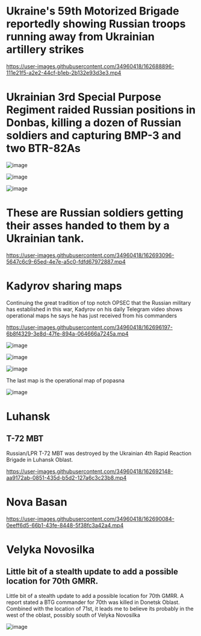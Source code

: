 # Ukraine's 59th Motorized Brigade reportedly showing Russian troops running away from Ukrainian artillery strikes

https://user-images.githubusercontent.com/34960418/162688896-111e21f5-a2e2-44cf-b1eb-2b132e93d3e3.mp4


# Ukrainian 3rd Special Purpose Regiment raided Russian positions in Donbas, killing a dozen of Russian soldiers and capturing BMP-3 and two BTR-82As

![image](https://user-images.githubusercontent.com/34960418/162689091-686d6e90-5c45-4a58-8752-58c4e481ac85.png)

![image](https://user-images.githubusercontent.com/34960418/162689100-7c686575-5bb5-4bd2-ba3e-447e661bddf7.png)

![image](https://user-images.githubusercontent.com/34960418/162689113-69066565-1919-44af-9d14-421312efe948.png)


# These are Russian soldiers getting their asses handed to them by a Ukrainian tank.

https://user-images.githubusercontent.com/34960418/162693096-5647c6c9-65ed-4e7e-a5c0-fdfd67972887.mp4


# Kadyrov sharing maps

Continuing the great tradition of top notch OPSEC that the Russian military has established in this war, Kadyrov on his daily Telegram video shows operational maps he says he has just received from his commanders

https://user-images.githubusercontent.com/34960418/162696197-6b8f4329-3e8d-47fe-894a-064666a7245a.mp4

![image](https://user-images.githubusercontent.com/34960418/162696283-ad3feee7-aa5a-45c0-a76f-04fca28d6cc0.png)

![image](https://user-images.githubusercontent.com/34960418/162696305-bd4185f1-5877-4dd7-a1a7-d74a15dbaf07.png)

![image](https://user-images.githubusercontent.com/34960418/162696320-e8df1a99-ebe5-41e5-8c5f-cfbd5fc26a18.png)

The last map is the operational map of popasna

![image](https://user-images.githubusercontent.com/34960418/162696441-917ced95-4a2b-477f-a952-3731fa0a652e.png)





# Luhansk 

## T-72 MBT

Russian/LPR T-72 MBT was destroyed by the Ukrainian 4th Rapid Reaction Brigade in Luhansk Oblast.

https://user-images.githubusercontent.com/34960418/162692148-aa9172ab-0851-435d-b5d2-127a6c3c23b8.mp4


# Nova Basan

https://user-images.githubusercontent.com/34960418/162690084-0eeff6d5-66b1-43fe-8448-5f38fc3a42a4.mp4


# Velyka Novosilka

## Little bit of a stealth update to add a possible location for 70th GMRR.

Little bit of a stealth update to add a possible location for 70th GMRR. A report stated a BTG commander for 70th was killed in Donetsk Oblast. Combined with the location of 71st, it leads me to believe its probably in the west of the oblast, possibly south of Velyka Novosilka

![image](https://user-images.githubusercontent.com/34960418/162691911-ec2136e6-5362-4c0c-abc5-3b59ae9ecce2.png)
